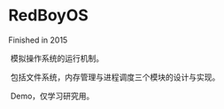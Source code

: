 # RedBoyOS

  Finished in 2015
  
  模拟操作系统的运行机制。
  
  包括文件系统，内存管理与进程调度三个模块的设计与实现。
  
  Demo，仅学习研究用。
